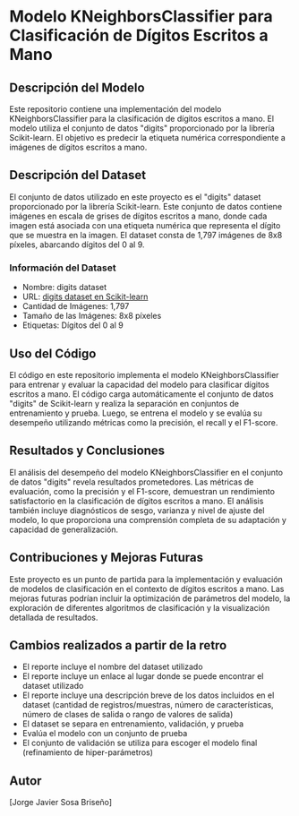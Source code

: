 # Modelo KNeighborsClassifier para Clasificación de Dígitos Escritos a Mano

## Descripción del Modelo
Este repositorio contiene una implementación del modelo KNeighborsClassifier para la clasificación de dígitos escritos a mano. El modelo utiliza el conjunto de datos "digits" proporcionado por la librería Scikit-learn. El objetivo es predecir la etiqueta numérica correspondiente a imágenes de dígitos escritos a mano.

## Descripción del Dataset
El conjunto de datos utilizado en este proyecto es el "digits" dataset proporcionado por la librería Scikit-learn. Este conjunto de datos contiene imágenes en escala de grises de dígitos escritos a mano, donde cada imagen está asociada con una etiqueta numérica que representa el dígito que se muestra en la imagen. El dataset consta de 1,797 imágenes de 8x8 píxeles, abarcando dígitos del 0 al 9.

### Información del Dataset
- Nombre: digits dataset
- URL: [digits dataset en Scikit-learn](https://scikit-learn.org/stable/modules/generated/sklearn.datasets.load_digits.html)
- Cantidad de Imágenes: 1,797
- Tamaño de las Imágenes: 8x8 píxeles
- Etiquetas: Dígitos del 0 al 9

## Uso del Código
El código en este repositorio implementa el modelo KNeighborsClassifier para entrenar y evaluar la capacidad del modelo para clasificar dígitos escritos a mano. El código carga automáticamente el conjunto de datos "digits" de Scikit-learn y realiza la separación en conjuntos de entrenamiento y prueba. Luego, se entrena el modelo y se evalúa su desempeño utilizando métricas como la precisión, el recall y el F1-score.

## Resultados y Conclusiones
El análisis del desempeño del modelo KNeighborsClassifier en el conjunto de datos "digits" revela resultados prometedores. Las métricas de evaluación, como la precisión y el F1-score, demuestran un rendimiento satisfactorio en la clasificación de dígitos escritos a mano. El análisis también incluye diagnósticos de sesgo, varianza y nivel de ajuste del modelo, lo que proporciona una comprensión completa de su adaptación y capacidad de generalización.

## Contribuciones y Mejoras Futuras
Este proyecto es un punto de partida para la implementación y evaluación de modelos de clasificación en el contexto de dígitos escritos a mano. Las mejoras futuras podrían incluir la optimización de parámetros del modelo, la exploración de diferentes algoritmos de clasificación y la visualización detallada de resultados.

## Cambios realizados a partir de la retro
- El reporte incluye el nombre del dataset utilizado
- El reporte incluye un enlace al lugar donde se puede encontrar el dataset utilizado
- El reporte incluye una descripción breve de los datos incluidos en el dataset (cantidad de registros/muestras, número de características, número de clases de salida o rango de valores de salida)
- El dataset se separa en entrenamiento, validación, y prueba
- Evalúa el modelo con un conjunto de prueba
- El conjunto de validación se utiliza para escoger el modelo final (refinamiento de hiper-parámetros)

## Autor
[Jorge Javier Sosa Briseño]





